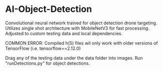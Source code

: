 # AI-Object-Detection

Convolutional neural network trained for object detection drone targeting. Utilizes single shot architecture with MobileNetV3 for fast processing. Adjusted to custom testing data and local dependencies.

COMMON ERROR: Compiled h(5) files wil only work with older versions of TensorFlow (i.e. tensorflow==2.12.0)

Drag any of the testing data under the data folder into images. Run "runDetections.py" for object detections.